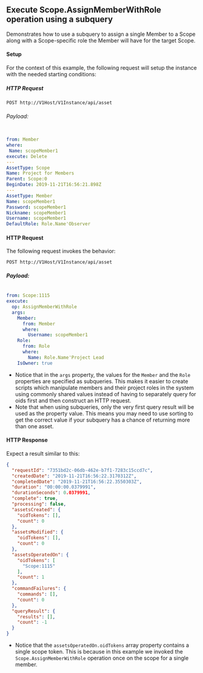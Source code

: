 ## Execute Scope.AssignMemberWithRole operation using a subquery

Demonstrates how to use a subquery to assign a single Member to a Scope along with a Scope-specific role the Member will have for the target Scope.


#### Setup

For the context of this example, the following request will setup the instance with the needed starting conditions:

##### HTTP Request

`POST http://V1Host/V1Instance/api/asset`

###### Payload:

```yaml

from: Member
where:
 Name: scopeMember1
execute: Delete
---
AssetType: Scope
Name: Project for Members
Parent: Scope:0
BeginDate: 2019-11-21T16:56:21.898Z
---
AssetType: Member
Name: scopeMember1
Password: scopeMember1
Nickname: scopeMember1
Username: scopeMember1
DefaultRole: Role.Name'Observer

```



#### HTTP Request 

The following request invokes the behavior:

`POST http://V1Host/V1Instance/api/asset`

##### Payload:
```yaml

from: Scope:1115
execute:
  op: AssignMemberWithRole
  args:
    Member:
      from: Member
      where:
        Username: scopeMember1
    Role:
      from: Role
      where:
        Name: Role.Name'Project Lead
    IsOwner: true

```

* Notice that in the `args` property, the values for the `Member` and the `Role` properties are specified as subqueries. This makes it easier to create scripts which manipulate members and their project roles in the system using commonly shared values instead of having to separately query for oids first and then construct an HTTP request.
* Note that when using subqueries, only the very first query result will be used as the property value. This means you may need to use sorting to get the correct value if your subquery has a chance of returning more than one asset.
#### HTTP Response 

Expect a result similar to this:

```json
{
  "requestId": "7351bd2c-06db-462e-b7f1-7283c15ccd7c",
  "createdDate": "2019-11-21T16:56:22.3170312Z",
  "completedDate": "2019-11-21T16:56:22.3550303Z",
  "duration": "00:00:00.0379991",
  "durationSeconds": 0.0379991,
  "complete": true,
  "processing": false,
  "assetsCreated": {
    "oidTokens": [],
    "count": 0
  },
  "assetsModified": {
    "oidTokens": [],
    "count": 0
  },
  "assetsOperatedOn": {
    "oidTokens": [
      "Scope:1115"
    ],
    "count": 1
  },
  "commandFailures": {
    "commands": [],
    "count": 0
  },
  "queryResult": {
    "results": [],
    "count": -1
  }
}
```

* Notice that the `assetsOperatedOn.oidTokens` array property contains a single scope token. This is because in this example we invoked the `Scope.AssignMemberWithRole` operation once on the scope for a single member.

